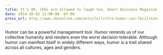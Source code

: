 ```yaml
---
title: It’s OK, CEOs are allowed to laugh too, Smart Business Magazine
date: 2014-10-02 12:00:00 -07:00
press_url: http://www.sbnonline.com/article/little-humor-can-facilitate-lot-creativity-business/
---
```


Humor can be a powerful management tool. Humor reminds us of our collective humanity and renders even the worst decision tolerable. Although humor can manifest itself in widely different ways, humor is a trait shared across all cultures, ages and genders.
